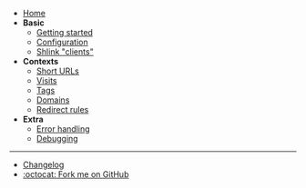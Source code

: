 - [Home](/)
- **Basic**
  - [Getting started](/basic/getting-started)
  - [Configuration](/basic/configuration)
  - [Shlink "clients"](/basic/shlink-clients)
- **Contexts**
  - [Short URLs](/contexts/short-urls)
  - [Visits](/contexts/visits)
  - [Tags](/contexts/tags)
  - [Domains](/contexts/domains)
  - [Redirect rules](/contexts/redirect-rules)
- **Extra**
  - [Error handling](/extra/error-handling)
  - [Debugging](/extra/debugging)

---

- [Changelog](/changelog)
- [:octocat: Fork me on GitHub](https://github.com/shlinkio/shlink-php-sdk/)
